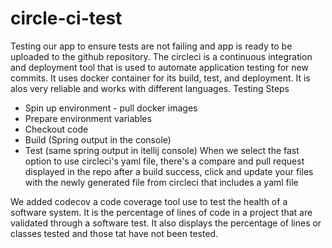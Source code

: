 # circle-ci-test
Testing our app to ensure tests are not failing and app is ready to be uploaded to the github repository.
The circleci is a continuous integration and deployment tool that is used to automate application testing for new commits.
It uses docker container for its build, test, and deployment. It is alos very reliable and works with different languages.
Testing Steps
 - Spin up environment - pull docker images
 - Prepare environment variables
 - Checkout code
 - Build (Spring output in the console)
 - Test (same spring output in itellij console)
When we select the fast option to use circleci's yaml file, there's a compare and pull request displayed in the repo after a build success,
click and update your files with the newly generated file from circleci that includes a yaml file

We added codecov a code coverage tool use to test the health of a software system. It is the percentage of lines of code in a project that are validated through a software test. It also displays the percentage of lines or classes tested and those tat have not been tested. 
